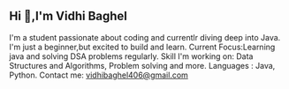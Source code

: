## Hi 👋,I'm Vidhi Baghel

I'm a student passionate about coding and currentlr diving deep into Java. I'm just a beginner,but excited to build and learn.
Current Focus:Learning java and solving DSA problems regularly.
Skill I'm working on: Data Structures and Algorithms, Problem solving and more.
Languages : Java, Python.
Contact me: vidhibaghel406@gmail.com


